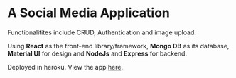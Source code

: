 # A Social Media Application

Functionalitites include CRUD, Authentication and image upload.

Using **React** as the front-end library/framework, **Mongo DB** as its database, **Material UI** for design and **NodeJs** and **Express** for backend.

Deployed in heroku. View the app [here](https://mern-redux-socialmediaapp.herokuapp.com//).
